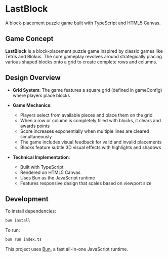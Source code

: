 # LastBlock

A block-placement puzzle game built with TypeScript and HTML5 Canvas.

## Game Concept

**LastBlock** is a block-placement puzzle game inspired by classic games like Tetris and Blokus. The core gameplay revolves around strategically placing various shaped blocks onto a grid to create complete rows and columns.

## Design Overview

- **Grid System**: The game features a square grid (defined in gameConfig) where players place blocks
- **Game Mechanics**:

    - Players select from available pieces and place them on the grid
    - When a row or column is completely filled with blocks, it clears and awards points
    - Score increases exponentially when multiple lines are cleared simultaneously
    - The game includes visual feedback for valid and invalid placements
    - Blocks feature subtle 3D visual effects with highlights and shadows

- **Technical Implementation**:
    - Built with TypeScript
    - Rendered on HTML5 Canvas
    - Uses Bun as the JavaScript runtime
    - Features responsive design that scales based on viewport size

## Development

To install dependencies:

```bash
bun install
```

To run:

```bash
bun run index.ts
```

This project uses [Bun](https://bun.sh), a fast all-in-one JavaScript runtime.
